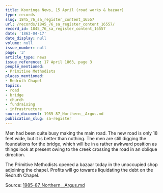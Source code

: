 ```yaml
---
title: Kooringa News, 15 April (road works & bazaar)
type: records
slug: 1845_76_sa_register_content_16557
url: /records/1845_76_sa_register_content_16557/
record_id: 1845_76_sa_register_content_16557
date: '1863-04-17'
date_display: null
volume: null
issue_number: null
page: '3'
article_type: news
issue_reference: 17 April 1863, page 3
people_mentioned:
- Primitive Methodists
places_mentioned:
- Redruth Chapel
topics:
- road
- bridge
- church
- fundraising
- infrastructure
source_document: 1985-87_Northern__Argus.md
publication_slug: sa-register
---
```


Men had been quite busy making the main road.  The new road is only 18 feet wide, but it is better than nothing.  The men are still digging the foundations for the bridge, which will be in a rather awkward position as things look at present owing to the creek crossing the road in an oblique direction.

The Primitive Methodists opened a bazaar today in the unoccupied shop adjoining the chapel.  Profits will go towards liquidating the debt on the Redruth Chapel.

Source: [1985-87_Northern__Argus.md](/downloads/markdown/1985-87_Northern__Argus.md)
